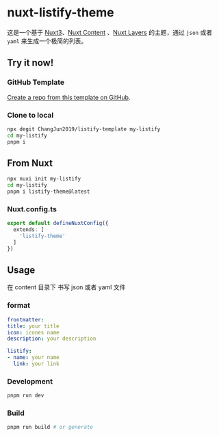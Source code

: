 # nuxt-listify-theme

这是一个基于 [Nuxt3](https://github.com/nuxt/nuxt)、[Nuxt Content](https://github.com/nuxt/content) 、[Nuxt Layers](https://nuxt.com/docs/getting-started/layers) 的主题，通过 `json` 或者 `yaml` 来生成一个极简的列表。

## Try it now!

### GitHub Template

[Create a repo from this template on GitHub](https://github.com/ChangJun2019/listify-template/generate).

### Clone to local

```bash
npx degit ChangJun2019/listify-template my-listify
cd my-listify
pnpm i
```

## From Nuxt

```bash
npx nuxi init my-listify
cd my-listify
pnpm i listify-theme@latest
```

### Nuxt.config.ts

```ts
export default defineNuxtConfig({
  extends: [
    'listify-theme'
  ]
})
```

## Usage

在 content 目录下 书写 json 或者 yaml 文件

### format

```yaml
frontmatter:
title: your title
icon: icones name
description: your description

listify:
- name: your name
  link: your link
```

### Development

```bash
pnpm run dev
```

### Build

```bash
pnpm run build # or generate
```
